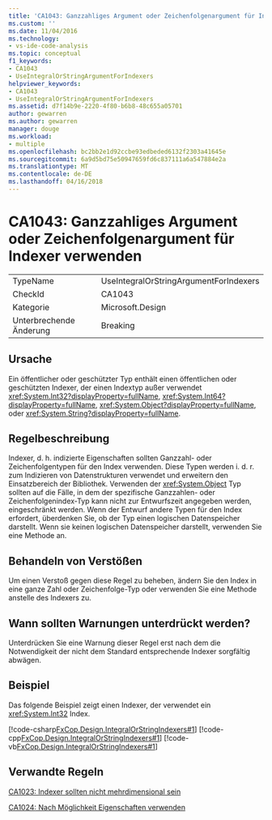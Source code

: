 ```yaml
---
title: 'CA1043: Ganzzahliges Argument oder Zeichenfolgenargument für Indexer verwenden | Microsoft Docs'
ms.custom: ''
ms.date: 11/04/2016
ms.technology:
- vs-ide-code-analysis
ms.topic: conceptual
f1_keywords:
- CA1043
- UseIntegralOrStringArgumentForIndexers
helpviewer_keywords:
- CA1043
- UseIntegralOrStringArgumentForIndexers
ms.assetid: d7f14b9e-2220-4f80-b6b8-48c655a05701
author: gewarren
ms.author: gewarren
manager: douge
ms.workload:
- multiple
ms.openlocfilehash: bc2bb2e1d92ccbe93edbeded6132f2303a41645e
ms.sourcegitcommit: 6a9d5bd75e50947659fd6c837111a6a547884e2a
ms.translationtype: MT
ms.contentlocale: de-DE
ms.lasthandoff: 04/16/2018
---
```

# <a name="ca1043-use-integral-or-string-argument-for-indexers"></a>CA1043: Ganzzahliges Argument oder Zeichenfolgenargument für Indexer verwenden
|||  
|-|-|  
|TypeName|UseIntegralOrStringArgumentForIndexers|  
|CheckId|CA1043|  
|Kategorie|Microsoft.Design|  
|Unterbrechende Änderung|Breaking|  
  
## <a name="cause"></a>Ursache  
 Ein öffentlicher oder geschützter Typ enthält einen öffentlichen oder geschützten Indexer, der einen Indextyp außer verwendet <xref:System.Int32?displayProperty=fullName>, <xref:System.Int64?displayProperty=fullName>, <xref:System.Object?displayProperty=fullName>, oder <xref:System.String?displayProperty=fullName>.  
  
## <a name="rule-description"></a>Regelbeschreibung  
 Indexer, d. h. indizierte Eigenschaften sollten Ganzzahl- oder Zeichenfolgentypen für den Index verwenden. Diese Typen werden i. d. r. zum Indizieren von Datenstrukturen verwendet und erweitern den Einsatzbereich der Bibliothek. Verwenden der <xref:System.Object> Typ sollten auf die Fälle, in dem der spezifische Ganzzahlen- oder Zeichenfolgenindex-Typ kann nicht zur Entwurfszeit angegeben werden, eingeschränkt werden. Wenn der Entwurf andere Typen für den Index erfordert, überdenken Sie, ob der Typ einen logischen Datenspeicher darstellt. Wenn sie keinen logischen Datenspeicher darstellt, verwenden Sie eine Methode an.  
  
## <a name="how-to-fix-violations"></a>Behandeln von Verstößen  
 Um einen Verstoß gegen diese Regel zu beheben, ändern Sie den Index in eine ganze Zahl oder Zeichenfolge-Typ oder verwenden Sie eine Methode anstelle des Indexers zu.  
  
## <a name="when-to-suppress-warnings"></a>Wann sollten Warnungen unterdrückt werden?  
 Unterdrücken Sie eine Warnung dieser Regel erst nach dem die Notwendigkeit der nicht dem Standard entsprechende Indexer sorgfältig abwägen.  
  
## <a name="example"></a>Beispiel  
 Das folgende Beispiel zeigt einen Indexer, der verwendet ein <xref:System.Int32> Index.  
  
 [!code-csharp[FxCop.Design.IntegralOrStringIndexers#1](../code-quality/codesnippet/CSharp/ca1043-use-integral-or-string-argument-for-indexers_1.cs)]
 [!code-cpp[FxCop.Design.IntegralOrStringIndexers#1](../code-quality/codesnippet/CPP/ca1043-use-integral-or-string-argument-for-indexers_1.cpp)]
 [!code-vb[FxCop.Design.IntegralOrStringIndexers#1](../code-quality/codesnippet/VisualBasic/ca1043-use-integral-or-string-argument-for-indexers_1.vb)]  
  
## <a name="related-rules"></a>Verwandte Regeln  
 [CA1023: Indexer sollten nicht mehrdimensional sein](../code-quality/ca1023-indexers-should-not-be-multidimensional.md)  
  
 [CA1024: Nach Möglichkeit Eigenschaften verwenden](../code-quality/ca1024-use-properties-where-appropriate.md)